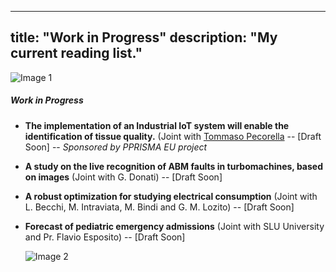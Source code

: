 
---
title: "Work in Progress"
description: "My current reading list."
---
<div class="image-container">
    <img src="https://i.giphy.com/media/v1.Y2lkPTc5MGI3NjExMWwza3EyY3hqYmY4aHd2enUxMzU1enZzNW91Nm51bmFwYjRlZnVheSZlcD12MV9pbnRlcm5hbF9naWZfYnlfaWQmY3Q9Zw/3oz8xTUmZABI3PGwDe/giphy.gif" alt="Image 1"></div>

##### Work in Progress

- **The implementation of an Industrial IoT system will enable the identification of tissue quality.**  (Joint with [Tommaso Pecorella](https://arc.net/l/quote/nkcuzaqb) -- [Draft Soon] -- *Sponsored by PPRISMA EU project*

- **A study on the live recognition of ABM faults in turbomachines, based on images** (Joint with G. Donati) -- [Draft Soon]

- **A robust optimization for studying electrical consumption** (Joint with L. Becchi, M. Intraviata, M. Bindi and G. M. Lozito) -- [Draft Soon]

- **Forecast of pediatric emergency admissions** (Joint with SLU University and Pr. Flavio Esposito) -- [Draft Soon]

    <div class="image-container"><img src="https://i.giphy.com/media/v1.Y2lkPTc5MGI3NjExa2ZtdTliMm9wcnNpYXZwenA2YWdmazMxYmhkaTFodHloZHd3cGptbSZlcD12MV9pbnRlcm5hbF9naWZfYnlfaWQmY3Q9Zw/lizSDX8mHfbstV0GKw/giphy.gif" alt="Image 2">
</div>

